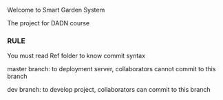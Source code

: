 Welcome to Smart Garden System

The project for DADN course

### RULE
You must read Ref folder to know commit syntax

master branch: to deployment server, collaborators cannot commit to this branch

dev branch: to develop project, collaborators can commit to this branch
